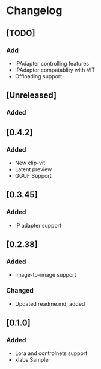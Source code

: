 # Changelog

## [TODO]

### Add

- IPAdapter controlling features
- IPAdapter compatablity with VIT
- Offloading support

## [Unreleased]

### Added


## [0.4.2]

### Added
- New clip-vit
- Latent preview
- GGUF Support

## [0.3.45]

### Added

- IP adapter support


## [0.2.38]

### Added

- Image-to-image support

### Changed

- Updated readme.md, added

## [0.1.0]

### Added

- Lora and controlnets support
- xlabs Sampler
